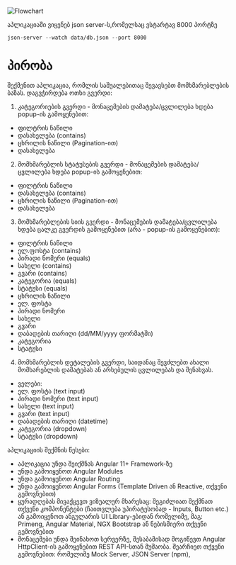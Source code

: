![Flowchart](https://user-images.githubusercontent.com/85881151/206151742-f8fb60da-246c-4a21-8ab5-e147ea4a241b.jpg)




აპლიკაციაში ვიყენებ json server-ს,რომელსაც ვსტარტავ 8000 პორტზე

```
json-server --watch data/db.json --port 8000
```




# პირობა


შექმენით აპლიკაცია, რომლის საშუალებითაც შევავსებთ მომხმარებლების ბაზას. დაგვჭირდება ოთხი გვერდი:

1.	კატეგორიების გვერდი - მონაცემების დამატება/ცვლილება ხდება popup-ის გამოყენებით:
- ფილტრის ნაწილი
-	დასახელება (contains)
- ცხრილის ნაწილი (Pagination-ით)
-	დასახელება
2.	მომხმარებლის სტატუსების გვერდი - მონაცემების დამატება/ცვლილება ხდება popup-ის გამოყენებით:
- ფილტრის ნაწილი
-	დასახელება (contains)
- ცხრილის ნაწილი (Pagination-ით)
-	დასახელება
3.	მომხმარებლების სიის გვერდი - მონაცემების დამატება/ცვლილება ხდება ცალკე გვერდის გამოყენებით (არა - popup-ის გამოყენებით):
- ფილტრის ნაწილი
-	ელ.ფოსტა (contains)
-	პირადი ნომერი (equals)
-	სახელი (contains)
-	გვარი (contains)
-	კატეგორია (equals)
-	სტატუსი (equals)
- ცხრილის ნაწილი
-	ელ. ფოსტა
-	პირადი ნომერი
-	სახელი
-	გვარი
-	დაბადების თარიღი (dd/MM/yyyy ფორმატში)
-	კატეგორია
- სტატუსი

4.	მომხმარებლის დეტალების გვერდი, საიდანაც შევძლებთ ახალი მომხარებლის დამატებას ან არსებულის ცვლილებას და შენახვას.
- ველები:
-	ელ. ფოსტა (text input)
-	პირადი ნომერი (text input)
-	სახელი (text input)
-	გვარი (text input)
-	დაბადების თარიღი (datetime)
-	კატეგორია (dropdown)
-	სტატუსი (dropdown)


აპლიკაციის შექმნის წესები:

-	აპლიკაცია უნდა შეიქმნას Angular 11+ Framework-ზე
-	უნდა გამოიყენოთ Angular Modules
-	უნდა გამოიყენოთ Angular Routing
-	უნდა გამოიყენოთ Angular Forms (Template Driven ან Reactive, თქვენი გემოვნებით)
-	ყურადღებას მივაქცევთ ვიზუალურ მხარესაც: შეგიძლიათ შექმნათ თქვენი კომპონენტები (ჩაითვლება უპირატესობად - Inputs, Button etc.) ან გამოიყენოთ ანგულარის UI Library-ებიდან რომელიმე, მაგ: Primeng, Angular Material, NGX Bootstrap ან ნებისმიერი თქვენი გემოვნებით
- მონაცემები უნდა შეინახოთ სერვერზე, შესაბამისად მოგიწევთ Angular HttpClient-ის გამოყენებით REST API-სთან მუშაობა. შეარჩიეთ თქვენი გემოვნებით: რომელიმე Mock Server, JSON Server (npm), 



